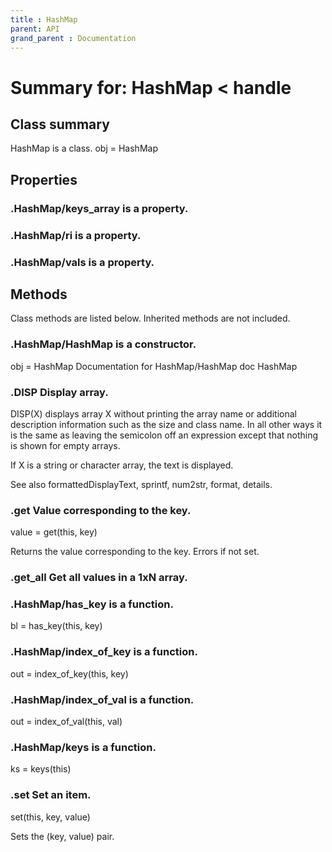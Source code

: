 ```yaml
---
title : HashMap
parent: API
grand_parent : Documentation
---
```

# Summary for: **HashMap**  < handle

## Class summary

HashMap is a class.
obj = HashMap

## Properties

### .HashMap/**keys_array** is a property.

### .HashMap/**ri** is a property.

### .HashMap/**vals** is a property.


## Methods

Class methods are listed below. Inherited methods are not included.

### .**HashMap**/HashMap is a constructor.
obj = HashMap
Documentation for HashMap/HashMap
doc HashMap

### .DISP Display array.
DISP(X) displays array X without printing the array name or
additional description information such as the size and class name.
In all other ways it is the same as leaving the semicolon off an
expression except that nothing is shown for empty arrays.

If X is a string or character array, the text is displayed.

See also formattedDisplayText, sprintf, num2str, format, details.

### .**get** Value corresponding to the key.

value = get(this, key)

Returns the value corresponding to the key. Errors if not
set.

### .**get_all** Get all values in a 1xN array.

### .HashMap/**has_key** is a function.
bl = has_key(this, key)

### .HashMap/**index_of_key** is a function.
out = index_of_key(this, key)

### .HashMap/**index_of_val** is a function.
out = index_of_val(this, val)

### .HashMap/**keys** is a function.
ks = keys(this)

### .**set** Set an item.

set(this, key, value)

Sets the (key, value) pair.


